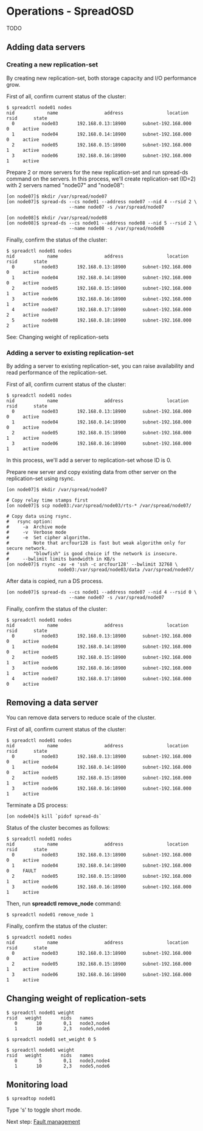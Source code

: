 Operations - SpreadOSD
======================

TODO

## Adding data servers

### Creating a new replication-set

By creating new replication-set, both storage capacity and I/O performance grow.

First of all, confirm current status of the cluster:

    $ spreadctl node01 nodes
    nid            name                 address                location    rsid      state
      0          node03       192.168.0.13:18900      subnet-192.168.000       0     active
      1          node04       192.168.0.14:18900      subnet-192.168.000       0     active
      2          node05       192.168.0.15:18900      subnet-192.168.000       1     active
      3          node06       192.168.0.16:18900      subnet-192.168.000       1     active

Prepare 2 or more servers for the new replication-set and run spread-ds command on the servers.
In this process, we'll create replication-set (ID=2) with 2 servers named "node07" and "node08":

    [on node07]$ mkdir /var/spread/node07
    [on node07]$ spread-ds --cs node01 --address node07 --nid 4 --rsid 2 \
                           --name node07 -s /var/spread/node07
    
    [on node08]$ mkdir /var/spread/node08
    [on node08]$ spread-ds --cs node01 --address node08 --nid 5 --rsid 2 \
                           --name node08 -s /var/spread/node08

Finally, confirm the status of the cluster:

    $ spreadctl node01 nodes
    nid            name                 address                location    rsid      state
      0          node03       192.168.0.13:18900      subnet-192.168.000       0     active
      1          node04       192.168.0.14:18900      subnet-192.168.000       0     active
      2          node05       192.168.0.15:18900      subnet-192.168.000       1     active
      3          node06       192.168.0.16:18900      subnet-192.168.000       1     active
      4          node07       192.168.0.17:18900      subnet-192.168.000       2     active
      5          node08       192.168.0.18:18900      subnet-192.168.000       2     active

See: Changing weight of replication-sets


### Adding a server to existing replication-set

By adding a server to existing replication-set, you can raise availability and read performance of the replication-set.

First of all, confirm current status of the cluster:

    $ spreadctl node01 nodes
    nid            name                 address                location    rsid      state
      0          node03       192.168.0.13:18900      subnet-192.168.000       0     active
      1          node04       192.168.0.14:18900      subnet-192.168.000       0     active
      2          node05       192.168.0.15:18900      subnet-192.168.000       1     active
      3          node06       192.168.0.16:18900      subnet-192.168.000       1     active

In this process, we'll add a server to replication-set whose ID is 0.

Prepare new server and copy existing data from other server on the replication-set using rsync.

    [on node07]$ mkdir /var/spread/node07
    
    # Copy relay time stamps first
    [on node07]$ scp node03:/var/spread/node03/rts-* /var/spread/node07/
    
    # Copy data using rsync.
    #   rsync option:
    #     -a  Archive mode
    #     -v  Verbose mode
    #     -e  Set cipher algorithm.
    #         Note that arcfour128 is fast but weak algorithm only for secure network.
    #         "blowfish" is good choice if the network is insecure.
    #     --bwlimit limits bandwidth in KB/s
    [on node07]$ rsync -av -e 'ssh -c arcfour128' --bwlimit 32768 \
                       node03:/var/spread/node03/data /var/spread/node07/

After data is copied, run a DS process.

    [on node07]$ spread-ds --cs node01 --address node07 --nid 4 --rsid 0 \
                           --name node07 -s /var/spread/node07

Finally, confirm the status of the cluster:

    $ spreadctl node01 nodes
    nid            name                 address                location    rsid      state
      0          node03       192.168.0.13:18900      subnet-192.168.000       0     active
      1          node04       192.168.0.14:18900      subnet-192.168.000       0     active
      2          node05       192.168.0.15:18900      subnet-192.168.000       1     active
      3          node06       192.168.0.16:18900      subnet-192.168.000       1     active
      4          node07       192.168.0.17:18900      subnet-192.168.000       0     active

<!--
TODO: See HowTo Geo-redundancy
-->


## Removing a data server

You can remove data servers to reduce scale of the cluster.

First of all, confirm current status of the cluster:

    $ spreadctl node01 nodes
    nid            name                 address                location    rsid      state
      0          node03       192.168.0.13:18900      subnet-192.168.000       0     active
      1          node04       192.168.0.14:18900      subnet-192.168.000       0     active
      2          node05       192.168.0.15:18900      subnet-192.168.000       1     active
      3          node06       192.168.0.16:18900      subnet-192.168.000       1     active

Terminate a DS process:

    [on node04]$ kill `pidof spread-ds`

Status of the cluster becomes as follows:

    $ spreadctl node01 nodes
    nid            name                 address                location    rsid      state
      0          node03       192.168.0.13:18900      subnet-192.168.000       0     active
      1          node04       192.168.0.14:18900      subnet-192.168.000       0     FAULT
      2          node05       192.168.0.15:18900      subnet-192.168.000       1     active
      3          node06       192.168.0.16:18900      subnet-192.168.000       1     active

Then, run **spreadctl** **remove_node** command:

    $ spreadctl node01 remove_node 1

Finally, confirm the status of the cluster:

    $ spreadctl node01 nodes
    nid            name                 address                location    rsid      state
      0          node03       192.168.0.13:18900      subnet-192.168.000       0     active
      2          node05       192.168.0.15:18900      subnet-192.168.000       1     active
      3          node06       192.168.0.16:18900      subnet-192.168.000       1     active


## Changing weight of replication-sets

<!--
TODO
-->

    $ spreadctl node01 weight
    rsid   weight       nids   names
       0       10        0,1   node3,node4
       1       10        2,3   node5,node6

    $ spreadctl node01 set_weight 0 5

    $ spreadctl node01 weight
    rsid   weight       nids   names
       0        5        0,1   node3,node4
       1       10        2,3   node5,node6


## Monitoring load

<!--
TODO
-->

    $ spreadtop node01

Type 's' to toggle short mode.


<!--
## Backup

TODO

### Items to backup

TODO

### Backup cluster information

TODO

### Backup data

TODO

### Backup metadata

TODO
-->


Next step: [Fault management](fault.md)

